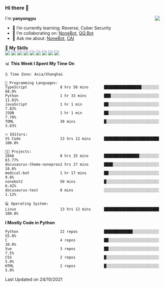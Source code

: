 ### Hi there 👋

<a href="#">
  <img align="right" src="https://github-readme-stats.vercel.app/api?username=yanyongyu&count_private=true&show_icons=true&bg_color=15,f2f7fd,E0EAFC" />
</a>

I'm **yanyongyu**

- 🌱 I’m currently learning: Reverse, Cyber Security
- 👯 I’m collaborating on: [NoneBot](https://github.com/nonebot), [QQ Bot](https://github.com/Mrs4s/go-cqhttp)
- 💬 Ask me about: [NoneBot](https://github.com/nonebot), [CAI](https://github.com/cscs181/CAI)

🌟 **My Skills**  
![](https://img.shields.io/badge/-Python-3e74a2?style=flat-square&logo=Python&logoColor=fff)
![](https://img.shields.io/badge/-Node.js-339933?style=flat-square&logo=Node.js&logoColor=fff)
![](https://img.shields.io/badge/-Vue-4fc08d?style=flat-square&logo=Vue.js&logoColor=fff)
![](https://img.shields.io/badge/-React-2d98ce?style=flat-square&logo=React&logoColor=fff)
![](https://img.shields.io/badge/-Docker-2496ED?style=flat-square&logo=Docker&logoColor=fff)
![](https://img.shields.io/badge/-Linux-000000?style=flat-square&logo=Linux&logoColor=fff)
![](https://img.shields.io/badge/-MySQL-4479A1?style=flat-square&logo=MySQL&logoColor=fff)
![](https://img.shields.io/badge/-Redis-DC382D?style=flat-square&logo=Redis&logoColor=fff)
![](https://img.shields.io/badge/-MongoDB-47A248?style=flat-square&logo=MongoDB&logoColor=fff)

<!--START_SECTION:waka-->
📊 **This Week I Spent My Time On** 

```text
⌚︎ Time Zone: Asia/Shanghai

💬 Programming Languages: 
TypeScript               8 hrs 58 mins       █████████████████░░░░░░░░   68.0% 
Python                   1 hr 33 mins        ███░░░░░░░░░░░░░░░░░░░░░░   11.81% 
JavaScript               1 hr 1 min          ██░░░░░░░░░░░░░░░░░░░░░░░   7.82% 
JSON                     1 hr 1 min          ██░░░░░░░░░░░░░░░░░░░░░░░   7.78% 
TOML                     30 mins             █░░░░░░░░░░░░░░░░░░░░░░░░   3.83%

🔥 Editors: 
VS Code                  13 hrs 12 mins      █████████████████████████   100.0%

🐱‍💻 Projects: 
2048                     8 hrs 25 mins       ████████████████░░░░░░░░░   63.77% 
docusaurus-theme-nonepres2 hrs 27 mins       ████░░░░░░░░░░░░░░░░░░░░░   18.6% 
medical-bot              1 hr 17 mins        ██░░░░░░░░░░░░░░░░░░░░░░░   9.8% 
nonebot2                 50 mins             █░░░░░░░░░░░░░░░░░░░░░░░░   6.42% 
docusaurus-test          8 mins              ░░░░░░░░░░░░░░░░░░░░░░░░░   1.12%

💻 Operating System: 
Linux                    13 hrs 12 mins      █████████████████████████   100.0%

```

**I Mostly Code in Python** 

```text
Python                   22 repos            █████████████░░░░░░░░░░░░   55.0% 
C                        4 repos             ██░░░░░░░░░░░░░░░░░░░░░░░   10.0% 
Vue                      3 repos             ██░░░░░░░░░░░░░░░░░░░░░░░   7.5% 
CSS                      2 repos             █░░░░░░░░░░░░░░░░░░░░░░░░   5.0% 
HTML                     2 repos             █░░░░░░░░░░░░░░░░░░░░░░░░   5.0%

```



 Last Updated on 24/10/2021
<!--END_SECTION:waka-->
